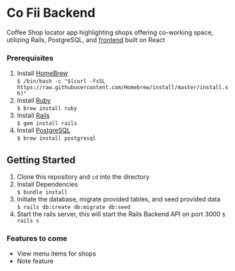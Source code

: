 # Co Fii Backend

Coffee Shop locator app highlighting shops offering co-working space, utilizing Rails, PostgreSQL, and [frontend](https://github.com/21shield/CoFii-front) built  on React


### Prerequisites

1. Install [HomeBrew](https://brew.sh/)\
`$ /bin/bash -c "$(curl -fsSL https://raw.githubusercontent.com/Homebrew/install/master/install.sh)"`
2. Install [Ruby](https://www.ruby-lang.org/en/)\
`$ brew install ruby`
3. Install [Rails](https://rubyonrails.org/)\
`$ gem install rails`
4. Install [PostgreSQL](https://www.postgresql.org/)\
`$ brew install postgresql`


## Getting Started
1. Clone this repository and `cd` into the directory
2. Install Dependencies\
`$ bundle install`
3. Initiate the database, migrate provided tables, and seed provided data\
`$ rails db:create db:migrate db:seed`
4. Start the rails server, this will start the Rails Backend API on port 3000
`$ rails s`

### Features to come

* View menu items for shops
* Note feature 
